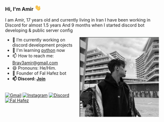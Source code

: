 ### Hi, I'm Amir <img src="assets/Hand.gif" width="21px">

I am Amir, 17 years old and currently living in Iran
I have been working in Discord for almost 1.5 years
And 9 months when I started discord bot developing & public server config

<img align="right" alt="Photo" height="260px" src="./assets/amir.png" />

- 🔭 I’m currently working on discord development projects
- 🌱 I'm learning [python](https://www.python.org/) now
- 📫 How to reach me: Brav3amir@gmail.com
- 😄 Pronouns: He/Him.
- 👯 Founder of Fal Hafez bot
- **📫 Discord: [Join](https://discord.gg/ErzJGBBm48)**

<br>

<a href="mailto:brav3amir@gmail.com">
<img src="https://camo.githubusercontent.com/07438a7a8917b2da898a5616b3550abdb279f6155be366c5e881f5b278c3ce16/68747470733a2f2f696d672e736869656c64732e696f2f62616467652f476d61696c2d3137313731373f7374796c653d666f722d7468652d6261646765266c6f676f3d676d61696c266c6f676f436f6c6f723d353435396137" alt="Gmail" data-canonical-src="https://img.shields.io/badge/Gmail-171717?style=for-the-badge&amp;logo=gmail&amp;logoColor=5459a7" style="max-width: 100%;"></a>
<a href="https://www.instagram.com/brav3amir/">
<img src="https://camo.githubusercontent.com/74534969b9199493283b06346f6d1df9fdce29d0627ac2ea9cc6321c706dffe8/68747470733a2f2f696d672e736869656c64732e696f2f62616467652f496e7374616772616d2d3137313731373f7374796c653d666f722d7468652d6261646765266c6f676f3d696e7374616772616d266c6f676f436f6c6f723d353435396137" alt="Instagram" data-canonical-src="https://img.shields.io/badge/Instagram-171717?style=for-the-badge&amp;logo=instagram&amp;logoColor=5459a7" style="max-width: 100%;"></a>
<a href="https://github.com/Brav3amir">
<img src="https://camo.githubusercontent.com/3dce23fc6eba13d5526172ca2effcb33ae5a01a9cd892d4be133413a31c9b95c/68747470733a2f2f696d672e736869656c64732e696f2f62616467652f446973636f72642d3137313731373f7374796c653d666f722d7468652d6261646765266c6f676f3d646973636f7264266c6f676f436f6c6f723d353435396137" alt="Discord" data-canonical-src="https://img.shields.io/badge/Discord-171717?style=for-the-badge&amp;logo=discord&amp;logoColor=5459a7" style="max-width: 100%;"></a>
<br/>
<a href="https://falhafez.glitch.me/">
<img src="https://cdn.discordapp.com/attachments/947793656591556618/948312456810336276/PicsArt_03-01-11.44.59.png" alt="Fal Hafez" height="30px"></a>
